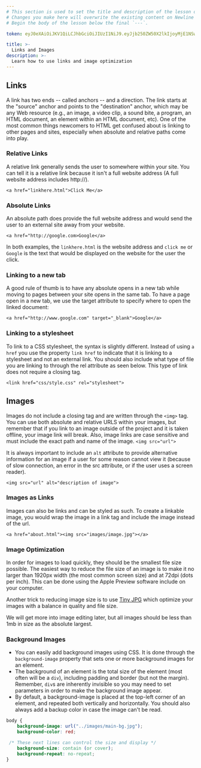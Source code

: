 ```yaml
---
# This section is used to set the title and description of the lesson on Newline. Do not edit `token`.
# Changes you make here will overwrite the existing content on Newline when synced via Github.
# Begin the body of the lesson below the final `---`.

token: eyJ0eXAiOiJKV1QiLCJhbGciOiJIUzI1NiJ9.eyJjb250ZW50X2lkIjoyMjE1NSwiY29udGVudF90eXBlIjoiTGVzc29uIn0.xMCPxWQMfj6fw2m8EbzsYwHk9zxFaaa60Q2wBDMh6lw

title: >-
  Links and Images
description: >-
  Learn how to use links and image optimization
---
```

## Links
A link has two ends -- called anchors -- and a direction. The link starts at the "source" anchor and points to the "destination" anchor, which may be any Web resource (e.g., an image, a video clip, a sound bite, a program, an HTML document, an element within an HTML document, etc). One of the most common things newcomers to HTML get confused about is linking to other pages and sites, especially when absolute and relative paths come into play. 

### Relative Links
A relative link generally sends the user to somewhere within your site. You can tell it is a relative link because it isn't a full website address (A full website address includes http://). 

`<a href="linkhere.html">Click Me</a>`

### Absolute Links
An absolute path does provide the full website address and would send the user to an external site away from your website. 

`<a href="http://google.com>Google</a>`

In both examples, the `linkhere.html` is the website address and `click me` or `Google` is the text that would be displayed on the website for the user the click. 

### Linking to a new tab
A good rule of thumb is to have any absolute opens in a new tab while moving to pages between your site opens in the same tab. To have a page open in a new tab, we use the target attribute to specify where to open the linked document:

`<a href="http://www.google.com" target="_blank">Google</a>`

### Linking to a stylesheet
To link to a CSS stylesheet, the syntax is slightly different. Instead of using `a href` you use the property `link href` to indicate that it is linking to a stylesheet and not an external link. You should also include what type of file you are linking to through the rel attribute as seen below. This type of link does not require a closing tag. 

`<link href="css/style.css" rel="stylesheet">`


## Images
Images do not include a closing tag and are written through the `<img>` tag. You can use both absolute and relative URLS within your images, but remember that if you link to an image outside of the project and it is taken offline, your image link will break. Also, image links are case sensitive and must include the exact path and name of the image. 
`<img src="url">`

It is always important to include an `alt` attribute to provide alternative information for an image if a user for some reason cannot view it (because of slow connection, an error in the src attribute, or if the user uses a screen reader).

`<img src="url" alt="description of image">`

### Images as Links
Images can also be links and can be styled as such. To create a linkable image, you would wrap the image in a link tag and include the image instead of the url. 

`<a href="about.html"><img src="images/image.jpg"></a>`

### Image Optimization
In order for images to load quickly, they should be the smallest file size possible. The easiest way to reduce the file size of an image is to make it no larger than 1920px width (the most common screen size) and at 72dpi (dots per inch). This can be done using the Apple Preview software include on your computer. 

Another trick to reducing image size is to use [Tiny JPG](http://tinyjpg.com) which optimize your images with a balance in quality and file size. 

We will get more into image editing later, but all images should be less than 1mb in size as the absolute largest. 


### Background Images
- You can easily add background images using CSS. It is done through the `background-image` property that sets one or more background images for an element.
- The background of an element is the total size of the element (most often will be a `div`), including padding and border (but not the margin). Remember, `div`s are inherently invisible so you may need to set parameters in order to make the background image appear.
- By default, a background-image is placed at the top-left corner of an element, and repeated both vertically and horizontally. You should also always add a backup color in case the image can't be read. 

```css
body {
    background-image: url("../images/main-bg.jpg");
    background-color: red;

 /* These next lines can control the size and display */
    background-size: contain (or cover);
    background-repeat: no-repeat;
}
```
